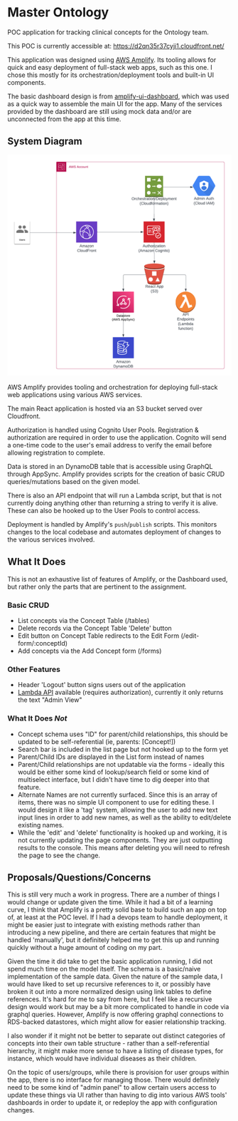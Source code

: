 # Master Ontology

POC application for tracking clinical concepts for the Ontology team.

This POC is currently accessible at: https://d2qn35r37cyji1.cloudfront.net/

This application was designed using [AWS Amplify](https://aws.amazon.com/amplify/). Its tooling allows for quick and easy deployment of full-stack web apps, such as this one. I chose this mostly for its orchestration/deployment tools and built-in UI components.

The basic dashboard design is from [amplify-ui-dashboard](https://github.com/mrtzdev/amplify-ui-dashboard), which was used as a quick way to assemble the main UI for the app. Many of the services provided by the dashboard are still using mock data and/or are unconnected from the app at this time.

## System Diagram

![Lucidchart Diagram](public/lucid_diagram.png)

AWS Amplify provides tooling and orchestration for deploying full-stack web applications using various AWS services. 

The main React application is hosted via an S3 bucket served over Cloudfront.

Authorization is handled using Cognito User Pools. Registration & authorization are required in order to use the application. Cognito will send a one-time code to the user's email address to verify the email before allowing registration to complete.

Data is stored in an DynamoDB table that is accessible using GraphQL through AppSync. Amplify provides scripts for the creation of basic CRUD queries/mutations based on the given model.

There is also an API endpoint that will run a Lambda script, but that is not currently doing anything other than returning a string to verify it is alive. These can also be hooked up to the User Pools to control access.

Deployment is handled by Amplify's `push`/`publish` scripts. This monitors changes to the local codebase and automates deployment of changes to the various services involved.

## What It Does

This is not an exhaustive list of features of Amplify, or the Dashboard used, but rather only the parts that are pertinent to the assignment.

### Basic CRUD
- List concepts via the Concept Table (/tables)
- Delete records via the Concept Table 'Delete' button
- Edit button on Concept Table redirects to the Edit Form (/edit-form/:conceptId)
- Add concepts via the Add Concept form (/forms)

### Other Features
- Header 'Logout' button signs users out of the application
- [Lambda API](https://kmqhjwev6g.execute-api.us-east-1.amazonaws.com/dev/concept/admin) available (requires authorization), currently it only returns the text "Admin View"

### What It Does *Not*
- Concept schema uses "ID" for parent/child relationships, this should be updated to be self-referential (ie, parents: [Concept!])
- Search bar is included in the list page but not hooked up to the form yet
- Parent/Child IDs are displayed in the List form instead of names
- Parent/Child relationships are not updatable via the forms - ideally this would be either some kind of lookup/search field or some kind of multiselect interface, but I didn't have time to dig deeper into that feature.
- Alternate Names are not currently surfaced.  Since this is an array of items, there was no simple UI component to use for editing these. I would design it like a 'tag' system, allowing the user to add new text input lines in order to add new names, as well as the ability to edit/delete existing names.
- While the 'edit' and 'delete' functionality is hooked up and working, it is not currently updating the page components.  They are just outputting results to the console. This means after deleting you will need to refresh the page to see the change.

## Proposals/Questions/Concerns
This is still very much a work in progress. There are a number of things I would change or update given the time. While it had a bit of a learning curve, I think that Amplify is a pretty solid base to build such an app on top of, at least at the POC level. If I had a devops team to handle deployment, it might be easier just to integrate with existing methods rather than introducing a new pipeline, and there are certain features that might be handled 'manually', but it definitely helped me to get this up and running quickly without a huge amount of coding on my part.

Given the time it did take to get the basic application running, I did not spend much time on the model itself.  The schema is a basic/naive implementation of the sample data. Given the nature of the sample data, I would have liked to set up recursive references to it, or possibly have broken it out into a more normalized design using link tables to define references. It's hard for me to say from here, but I feel like a recursive design would work but may be a bit more complicated to handle in code via graphql queries. However, Amplify is now offering graphql connections to RDS-backed datastores, which might allow for easier relationship tracking.

I also wonder if it might not be better to separate out distinct categories of concepts into their own table structure - rather than a self-referential hierarchy, it might make more sense to have a listing of disease types, for instance, which would have individual diseases as their children.

On the topic of users/groups, while there is provision for user groups within the app, there is no interface for managing those. There would definitely need to be some kind of "admin panel" to allow certain users access to update these things via UI rather than having to dig into various AWS tools' dashboards in order to update it, or redeploy the app with configuration changes.